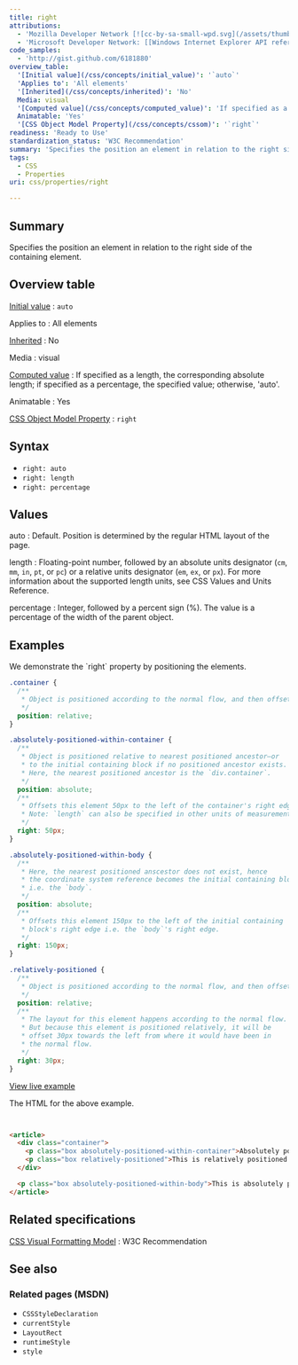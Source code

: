 ```yaml
---
title: right
attributions:
  - 'Mozilla Developer Network [![cc-by-sa-small-wpd.svg](/assets/thumb/8/8c/cc-by-sa-small-wpd.svg/120px-cc-by-sa-small-wpd.svg.png)](http://creativecommons.org/licenses/by-sa/3.0/us/): [Article](https://developer.mozilla.org/en-US/docs/CSS/right)'
  - 'Microsoft Developer Network: [[Windows Internet Explorer API reference](http://msdn.microsoft.com/en-us/library/ie/hh828809%28v=vs.85%29.aspx) Article]'
code_samples:
  - 'http://gist.github.com/6181880'
overview_table:
  '[Initial value](/css/concepts/initial_value)': '`auto`'
  'Applies to': 'All elements'
  '[Inherited](/css/concepts/inherited)': 'No'
  Media: visual
  '[Computed value](/css/concepts/computed_value)': 'If specified as a length, the corresponding absolute length; if specified as a percentage, the specified value; otherwise, ''auto''.'
  Animatable: 'Yes'
  '[CSS Object Model Property](/css/concepts/cssom)': '`right`'
readiness: 'Ready to Use'
standardization_status: 'W3C Recommendation'
summary: 'Specifies the position an element in relation to the right side of the containing element.'
tags:
  - CSS
  - Properties
uri: css/properties/right

---
```

## <span>Summary</span>

Specifies the position an element in relation to the right side of the containing element.

## <span>Overview table</span>

[Initial value](/css/concepts/initial_value)
:   `auto`

Applies to
:   All elements

[Inherited](/css/concepts/inherited)
:   No

Media
:   visual

[Computed value](/css/concepts/computed_value)
:   If specified as a length, the corresponding absolute length; if specified as a percentage, the specified value; otherwise, 'auto'.

Animatable
:   Yes

[CSS Object Model Property](/css/concepts/cssom)
:   `right`

## <span>Syntax</span>

-   `right: auto`
-   `right: length`
-   `right: percentage`

## <span>Values</span>

auto
:   Default. Position is determined by the regular HTML layout of the page.

length
:   Floating-point number, followed by an absolute units designator (`cm`, `mm`, `in`, `pt`, or `pc`) or a relative units designator (`em`, `ex`, or `px`). For more information about the supported length units, see CSS Values and Units Reference.

percentage
:   Integer, followed by a percent sign (%). The value is a percentage of the width of the parent object.

## <span>Examples</span>

We demonstrate the \`right\` property by positioning the elements.

``` css
.container {
  /**
   * Object is positioned according to the normal flow, and then offset.
   */
  position: relative;
}

.absolutely-positioned-within-container {
  /**
   * Object is positioned relative to nearest positioned ancestor—or
   * to the initial containing block if no positioned ancestor exists.
   * Here, the nearest positioned ancestor is the `div.container`.
   */
  position: absolute;
  /**
   * Offsets this element 50px to the left of the container's right edge.
   * Note: `length` can also be specified in other units of measurements.
   */
  right: 50px;
}

.absolutely-positioned-within-body {
  /**
   * Here, the nearest positioned anscestor does not exist, hence
   * the coordinate system reference becomes the initial containing block,
   * i.e. the `body`.
   */
  position: absolute;
  /**
   * Offsets this element 150px to the left of the initial containing
   * block's right edge i.e. the `body`'s right edge.
   */
  right: 150px;
}

.relatively-positioned {
  /**
   * Object is positioned according to the normal flow, and then offset.
   */
  position: relative;
  /**
   * The layout for this element happens according to the normal flow.
   * But because this element is positioned relatively, it will be
   * offset 30px towards the left from where it would have been in
   * the normal flow.
   */
  right: 30px;
}
```

[View live example](http://code.webplatform.org/gist/6181880)

The HTML for the above example.

``` html


<article>
  <div class="container">
    <p class="box absolutely-positioned-within-container">Absolutely positioned within <code>div.container</code> at 50px left from the container's right edge.</p>
    <p class="box relatively-positioned">This is relatively positioned at 30px from the right.</p>
  </div>

  <p class="box absolutely-positioned-within-body">This is absolutely positioned within the <code>body</code> at 150px to the left of the body's right edge.</p>
</article>
```

</pre>

## <span>Related specifications</span>

[CSS Visual Formatting Model](http://www.w3.org/TR/CSS2/visuren.html)
:   W3C Recommendation

## <span>See also</span>

### <span>Related pages (MSDN)</span>

-   `CSSStyleDeclaration`
-   `currentStyle`
-   `LayoutRect`
-   `runtimeStyle`
-   `style`
